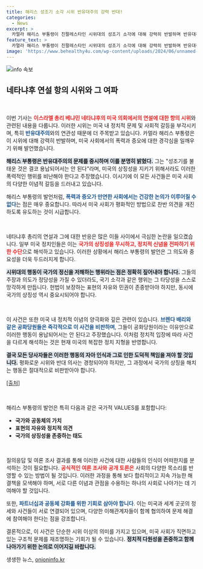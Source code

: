 ```yaml
---
title: 해리스 성조기 소각 시위 반유대주의 강력 반대!
categories:
  - News
excerpt: >
  카멀라 해리스 부통령이 친팔레스타인 시위대의 성조기 소각에 대해 강력히 반발하며 반유대주의를 규탄했다. 정치적 긴장이 고조되는 가운데, 해리스의 발언은 민주당 대선 후보로서의 입지를 더욱 확고히 하려는 전략으로 해석된다.
feature_text: >
  카멀라 해리스 부통령이 친팔레스타인 시위대의 성조기 소각에 대해 강력히 반발하며 반유대주의를 규탄했다. 정치적 긴장이 고조되는 가운데, 해리스의 발언은 민주당 대선 후보로서의 입지를 더욱 확고히 하려는 전략으로 해석된다.
image: 'https://www.behealthy4u.com/wp-content/uploads/2024/06/unnamed-file.png'
---
```


<p><img src="https://www.behealthy4u.com/wp-content/uploads/2024/06/unnamed-file.png" alt="info 속보" /></p>

<h2 data-ke-size="size26">네타냐후 연설 항의 시위와 그 여파</h2>

<p data-ke-size="size16">&nbsp;</p>

<p>이번 기사는 <b><span style="color: #ee2323;">이스라엘 총리 베냐민 네타냐후의 미국 의회에서의 연설에 대한 항의 시위</span></b>와 관련된 내용을 다룹니다. 이러한 시위는 미국 내 정치적 문제 및 사회적 갈등을 부각시키며, 특히 <b><span style="color: #1a5490;">반유대주의</span></b>와의 연관성 때문에 더 주목받고 있습니다. 카멀라 해리스 부통령은 이 시위에 대해 강력히 반발하며, 미국 사회에서의 폭력과 증오에 대한 경각심을 일깨우기 위해 발언했습니다.</p>

<p><b><span style="background-color: #21538527;">해리스 부통령은 반유대주의의 문제를 중시하며 이를 분명히 밝혔다.</span></b> 그는 "성조기를 불태운 것은 결코 용납되어서는 안 된다"라며, 미국의 상징성을 지키기 위해서라도 이러한 폭력적인 행위를 비난해야 한다고 주장했습니다. 이시기에 이 모든 사건들은 미국 사회의 다양한 이념적 갈등을 드러내고 있습니다.</p>

<p>해리스 부통령의 발언처럼, <b><span style="color: #1a5490;">폭력과 증오가 만연한 사회에서는 건강한 논의가 이루어질 수 없다</span></b>는 점은 매우 중요합니다. 따라서 미국 사회가 평화적인 방법으로 찬반 의견을 개진하도록 유도하는 것이 시급합니다.</p>

<p data-ke-size="size16">&nbsp;</p>

<p>네타냐후 총리의 연설과 그에 대한 반응은 많은 이들 사이에서 극심한 논란을 일으켰습니다. 일부 미국 정치인들은 이는 <b><span style="color: #ee2323;">국가의 상징성을 무시하고, 정치적 신념을 전파하기 위한 수단</span></b>으로 해석하고 있습니다. 이러한 상황에서 해리스 부통령의 발언은 그 의도와 중요성을 더욱 두드러지게 합니다.</p>

<p><b><span style="background-color: #21538527;">시위대의 행동이 국가의 정신을 저해하는 행위라는 점은 정확히 짚어내야 합니다.</span></b> 그들의 주장과 의도가 정당성을 가질 수 있더라도, 국기 소각과 같은 행위는 그 타당성을 스스로 망각하게 만듭니다. 헌법이 보장하는 표현의 자유와 민권이 존중받아야 하지만, 동시에 국가의 상징성 역시 중요시되어야 합니다.</p>

<p data-ke-size="size16">&nbsp;</p>

<p>이 사건은 또한 미국 내 정치적 이념의 양극화와 깊은 관련이 있습니다. <b><span style="color: #1a5490;">브렌다 배리와 같은 공화당원들은 즉각적으로 이 사건을 비판하며</span></b>, 그들이 공화당원이라는 이유만으로 이러한 행동이 용납되어서는 안 된다고 주장했습니다. 이처럼 정치적 입장에 따라 사건을 다르게 해석하는 것은 현재 미국의 복잡한 정치 지형을 반영합니다.</p>

<p><b><span style="background-color: #21538527;">결국 모든 당사자들은 이러한 행동의 자아 인식과 그로 인한 도덕적 책임을 져야 할 것입니다.</span></b> 평화로운 시위와 반대 의사는 경청되어야 하지만, 그 과정에서 국가의 상징을 해치는 행동은 절대적으로 비판받아야 합니다.</p>

<p><a href="https://www.example.com">[출처]</a></p>

<p data-ke-size="size16">&nbsp;</p>

<p>해리스 부통령의 발언은 특히 다음과 같은 국가적 VALUES를 포함합니다:</p>

<ul>
    <li><b>국가와 공동체의 가치</b></li>
    <li><b>표현의 자유와 정치적 의견</b></li>
    <li><b>국가의 상징성을 존중하는 태도</b></li>
</ul>

<p data-ke-size="size16">&nbsp;</p>

<p>질의응답 및 여론 조사 결과를 통해 이러한 사건에 대한 사람들의 인식이 어떠한지를 분석하는 것이 필요합니다. <b><span style="color: #ee2323;">공식적인 여론 조사와 공개 토론은</span></b> 사회의 다양한 목소리를 반영할 수 있는 방법이 될 것입니다. 이러한 과정을 통해 보다 합리적이고 지속 가능한 해결책을 모색해야 하며, 서로 다른 이념과 관점을 수용하는 하나의 사회로 나아가는 데 기여해야 할 것입니다.</p>

<p>또한, <b><span style="color: #1a5490;">파트너십과 공동체 강화를 위한 기회로 삼아야 합니다</span></b>. 이는 미국과 세계 곳곳의 정세와 사건들이 서로 연결되어 있으며, 다양한 이해관계자들이 함께 협의하여 문제 해결에 참여해야 한다는 점을 강조합니다. </p>

<p>결론적으로, 이 사건은 단순한 시위 이상의 의미를 가지고 있으며, 미국 사회가 직면하고 있는 구조적 문제를 재조명하는 기회가 될 수 있습니다. <b><span style="background-color: #21538527;">정치적 다원성을 존중하고 함께 나아가기 위한 논의로 이어지길 바랍니다.</span></b></p>
생생한 뉴스, <a href="https://onioninfo.kr" rel="dofollow">onioninfo.kr</a>


